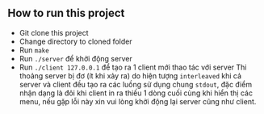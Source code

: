 ## How to run this project
- Git clone this project
- Change directory to cloned folder
- Run `make`
- Run `./server` để khởi động server
- Run `./client 127.0.0.1` để tạo ra 1 client mới thao tác với server
Thi thoảng server bị đơ (ít khi xảy ra) do hiện tượng `interleaved` khi cả server và client đều tạo ra các luồng sử dụng chung `stdout`, đặc điểm nhận dạng là đôi khi client in ra thiếu 1 dòng cuối cùng khi hiển thị các menu, nếu gặp lỗi này xin vui lòng khởi động lại server cũng như client.

